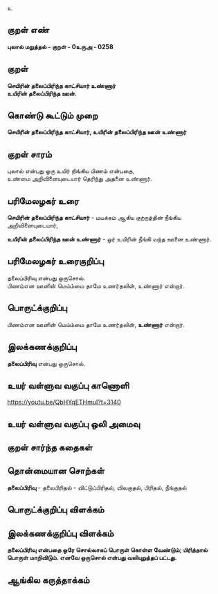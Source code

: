 உ

## குறள் எண் 

**புலால் மறுத்தல் - குறள் - 0உருஅ - 0258**  

## குறள் 

**செயிரின் தலைப்பிரிந்த காட்சியார் உண்ணார்  
உயிரின் தலைப்பிரிந்த ஊன்.**

## கொண்டு கூட்டும் முறை

**செயிரின் தலைப்பிரிந்த காட்சியார், உயிரின் தலைப்பிரிந்த ஊன் உண்ணார்** 

## குறள் சாரம் 

புலால் என்பது ஒரு உயிர் நிங்கிய பிணம் என்பதை,  
உண்மை அறிவினையுடையார் தெரிந்து அதனை உண்ணார்.  

## பரிமேலழகர் உரை

**செயிரின் தலைப்பிரிந்த காட்சியார்** - மயக்கம் ஆகிய குற்றத்தின் நீங்கிய அறிவினையுடையார்,  

**உயிரின் தலைப்பிரிந்த ஊன் உண்ணார்** - ஓர் உயிரின் நீங்கி வந்த ஊனை உண்ணார். 

## பரிமேலழகர் உரைகுறிப்பு   

தலைப்பிரிவு என்பது ஒருசொல்.  
பிணம்என ஊனின் மெய்ம்மை தாமே உணர்தலின், உண்ணார் என்றார்.   

## பொருட்க்குறிப்பு 
  
பிணம்என ஊனின் மெய்ம்மை தாமே உணர்தலின், **உண்ணார்** என்றார்.   

## இலக்கணக்குறிப்பு  

**தலைப்பிரிவு** என்பது ஒருசொல்.  

## உயர் வள்ளுவ வகுப்பு காணொளி

https://youtu.be/QbHYqETHmuI?t=3140

## உயர் வள்ளுவ வகுப்பு ஒலி அமைவு 

 
## குறள் சார்ந்த கதைகள் 


## தொன்மையான சொற்கள்

**தலைப்பிரிவு** - தலைபிரிதல் - விட்டுப்பிரிதல், விலகுதல், பிரிதல், நீங்குதல்  

## பொருட்க்குறிப்பு விளக்கம்


## இலக்கணக்குறிப்பு விளக்கம்

**தலைப்பிரிவு என்பதை ஒரே சொல்லாகப் பொருள் கொள்ள வேண்டும்; பிரித்தால் பொருள் மாறிவிடும். எனவே ஒருசொல் என்பது வலியுறுத்தப் பட்டது.**

## ஆங்கில கருத்தாக்கம் 


